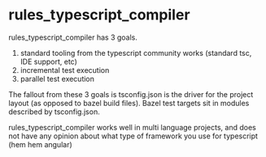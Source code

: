 # rules_typescript_compiler

rules_typescript_compiler has 3 goals.

1. standard tooling from the typescript community works (standard tsc, IDE support, etc)
1. incremental test execution
1. parallel test execution

The fallout from these 3 goals is tsconfig.json is 
the driver for the project layout (as opposed to bazel build files).
Bazel test targets sit in modules described by tsconfig.json.

rules_typescript_compiler works well in multi language projects, and does not have any opinion about what type of framework you use for typescript (hem hem angular)

